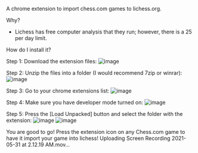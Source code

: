A chrome extension to import chess.com games to lichess.org.

Why?
 - Lichess has free computer analysis that they run; however, there is a 25 per day limit.
 
How do I install it?

Step 1: Download the extension files:
![image](https://user-images.githubusercontent.com/34536619/120172899-5cccc900-c1b8-11eb-9458-dd030e10521a.png)

Step 2: Unzip the files into a folder (I would recommend 7zip or winrar):
![image](https://user-images.githubusercontent.com/34536619/120173137-96053900-c1b8-11eb-9eac-14434b81835c.png)

Step 3: Go to your chrome extensions list:
![image](https://user-images.githubusercontent.com/34536619/120172575-0c556b80-c1b8-11eb-86f3-7387fd114c13.png)

Step 4: Make sure you have developer mode turned on:
![image](https://user-images.githubusercontent.com/34536619/120172692-298a3a00-c1b8-11eb-8b20-16c1f8fcbe8a.png)

Step 5: Press the [Load Unpacked] button and select the folder with the extension:
![image](https://user-images.githubusercontent.com/34536619/120172790-40c92780-c1b8-11eb-8011-221b72ba355b.png)
![image](https://user-images.githubusercontent.com/34536619/120173236-ae755380-c1b8-11eb-9e16-a909e0f69c2e.png)

You are good to go! Press the extension icon on any Chess.com game to have it import your game into lichess!
Uploading Screen Recording 2021-05-31 at 2.12.19 AM.mov…
